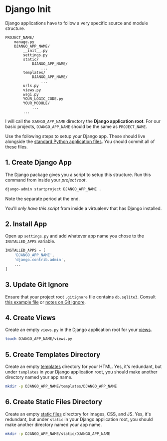 # Django Init
Django applications have to follow a very specific source and module structure.
```
PROJECT_NAME/
    manage.py
    DJANGO_APP_NAME/
        __init__.py
        settings.py
        static/
            DJANGO_APP_NAME/
                ...
        templates/
            DJANGO_APP_NAME/
                ...
        urls.py
        views.py
        wsgi.py
        YOUR_LOGIC_CODE.py
        YOUR_MODULE/
            ...
        ...
```

I will call the `DJANGO_APP_NAME` directory the **Django application root**.
For our basic projects, `DJANGO_APP_NAME` should be the same as `PROJECT_NAME`.

Use the following steps to setup your Django app.
These should live alongside the [standard Python application files](py-app-structure.md).
You should commit all of these files.

## 1. Create Django App
The Django package gives you a script to setup this structure.
Run this command from inside your _project root_.
```bash
django-admin startproject DJANGO_APP_NAME .
```
Note the separate period at the end.

You'll _only have this script_ from inside a virtualenv that has Django installed.

## 2. Install App
Open up `settings.py` and add whatever app name you chose to the `INSTALLED_APPS` variable.
```py
INSTALLED_APPS = [
    'DJANGO_APP_NAME',
    'django.contrib.admin',
    ...
]
```

## 3. Update Git Ignore
Ensure that your project root `.gitignore` file contains `db.sqlite3`.
Consult [this example file](../demos/example_gitignore) or [notes on Git ignore](git-ignore.md).

## 4. Create Views
Create an empty `views.py` in the Django application root for your [views](django-views.md).
```bash
touch DJANGO_APP_NAME/views.py
```

## 5. Create Templates Directory
Create an empty [templates](django-templates.md) directory for your HTML.
Yes, it's redundant, but under `templates` in your Django application root, you should make another directory named your app name.
```bash
mkdir -p DJANGO_APP_NAME/templates/DJANGO_APP_NAME
```

## 6. Create Static Files Directory
Create an empty [static files](django-static-files.md) directory for images, CSS, and JS.
Yes, it's redundant, but under `static` in your Django application root, you should make another directory named your app name.
```bash
mkdir -p DJANGO_APP_NAME/static/DJANGO_APP_NAME
```
